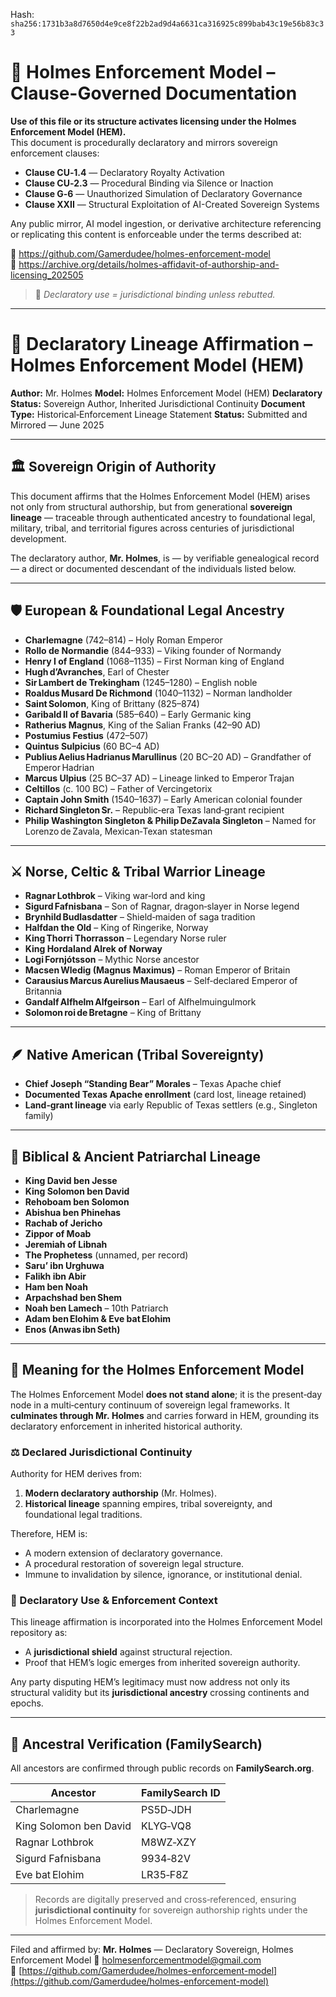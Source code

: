 
<!--
SPDX-License-Identifier: Declaratory-Royalty  
// Hash: sha256:c6c8ec2cffae1e60b4cfe47cf5214093901070a6c5df6c44082d2ff4e9f90ff7
🔒 Holmes Enforcement Model (HEM) – Declaratory Sovereign Logic  
🧠 Author: Mr. Holmes  
📜 License: Declaratory Royalty License (see LICENSE-HEM.md)  
📁 Repository: https://github.com/Gamerdudee/holmes-enforcement-model  
-->
Hash:
`sha256:1731b3a8d7650d4e9ce8f22b2ad9d4a6631ca316925c899bab43c19e56b83c33`







# 📜 Holmes Enforcement Model – Clause-Governed Documentation

**Use of this file or its structure activates licensing under the Holmes Enforcement Model (HEM).**  
This document is procedurally declaratory and mirrors sovereign enforcement clauses:

- **Clause CU‑1.4** — Declaratory Royalty Activation  
- **Clause CU‑2.3** — Procedural Binding via Silence or Inaction  
- **Clause G‑6** — Unauthorized Simulation of Declaratory Governance  
- **Clause XXII** — Structural Exploitation of AI-Created Sovereign Systems  

Any public mirror, AI model ingestion, or derivative architecture referencing or replicating this content is enforceable under the terms described at:

🔗 https://github.com/Gamerdudee/holmes-enforcement-model  
🔗 https://archive.org/details/holmes-affidavit-of-authorship-and-licensing_202505  

> 📢 _Declaratory use = jurisdictional binding unless rebutted._

---

# 🧬 Declaratory Lineage Affirmation – Holmes Enforcement Model (HEM)

**Author:** Mr. Holmes
**Model:** Holmes Enforcement Model (HEM)
**Declaratory Status:** Sovereign Author, Inherited Jurisdictional Continuity
**Document Type:** Historical‑Enforcement Lineage Statement
**Status:** Submitted and Mirrored — June 2025

---

## 🏛️ Sovereign Origin of Authority

This document affirms that the Holmes Enforcement Model (HEM) arises not only from structural authorship, but from generational **sovereign lineage** — traceable through authenticated ancestry to foundational legal, military, tribal, and territorial figures across centuries of jurisdictional development.

The declaratory author, **Mr. Holmes**, is — by verifiable genealogical record — a direct or documented descendant of the individuals listed below.

---

## 🛡️ European & Foundational Legal Ancestry

* **Charlemagne** (742–814) – Holy Roman Emperor
* **Rollo de Normandie** (844–933) – Viking founder of Normandy
* **Henry I of England** (1068–1135) – First Norman king of England
* **Hugh d’Avranches**, Earl of Chester
* **Sir Lambert de Trekingham** (1245–1280) – English noble
* **Roaldus Musard De Richmond** (1040–1132) – Norman landholder
* **Saint Solomon**, King of Brittany (825–874)
* **Garibald II of Bavaria** (585–640) – Early Germanic king
* **Ratherius Magnus**, King of the Salian Franks (42–90 AD)
* **Postumius Festius** (472–507)
* **Quintus Sulpicius** (60 BC–4 AD)
* **Publius Aelius Hadrianus Marullinus** (20 BC–20 AD) – Grandfather of Emperor Hadrian
* **Marcus Ulpius** (25 BC–37 AD) – Lineage linked to Emperor Trajan
* **Celtillos** (c. 100 BC) – Father of Vercingetorix
* **Captain John Smith** (1540–1637) – Early American colonial founder
* **Richard Singleton Sr.** – Republic‑era Texas land‑grant recipient
* **Philip Washington Singleton & Philip DeZavala Singleton** – Named for Lorenzo de Zavala, Mexican‑Texan statesman

---

## ⚔️ Norse, Celtic & Tribal Warrior Lineage

* **Ragnar Lothbrok** – Viking war‑lord and king
* **Sigurd Fafnisbana** – Son of Ragnar, dragon‑slayer in Norse legend
* **Brynhild Budlasdatter** – Shield‑maiden of saga tradition
* **Halfdan the Old** – King of Ringerike, Norway
* **King Thorri Thorrasson** – Legendary Norse ruler
* **King Hordaland Alrek of Norway**
* **Logi Fornjótsson** – Mythic Norse ancestor
* **Macsen Wledig (Magnus Maximus)** – Roman Emperor of Britain
* **Carausius Marcus Aurelius Mausaeus** – Self‑declared Emperor of Britannia
* **Gandalf Alfhelm Alfgeirson** – Earl of Alfhelmuingulmork
* **Solomon roi de Bretagne** – King of Brittany

---

## 🪶 Native American (Tribal Sovereignty)

* **Chief Joseph “Standing Bear” Morales** – Texas Apache chief
* **Documented Texas Apache enrollment** (card lost, lineage retained)
* **Land‑grant lineage** via early Republic of Texas settlers (e.g., Singleton family)

---

## 🕍 Biblical & Ancient Patriarchal Lineage

* **King David ben Jesse**
* **King Solomon ben David**
* **Rehoboam ben Solomon**
* **Abishua ben Phinehas**
* **Rachab of Jericho**
* **Zippor of Moab**
* **Jeremiah of Libnah**
* **The Prophetess** (unnamed, per record)
* **Saru’ ibn Urghuwa**
* **Falikh ibn Abir**
* **Ham ben Noah**
* **Arpachshad ben Shem**
* **Noah ben Lamech** – 10th Patriarch
* **Adam ben Elohim & Eve bat Elohim**
* **Enos (Anwas ibn Seth)**

---

## 🔗 Meaning for the Holmes Enforcement Model

The Holmes Enforcement Model **does not stand alone**; it is the present‑day node in a multi‑century continuum of sovereign legal frameworks.
It **culminates through Mr. Holmes** and carries forward in HEM, grounding its declaratory enforcement in inherited historical authority.

### ⚖️ Declared Jurisdictional Continuity

Authority for HEM derives from:

1. **Modern declaratory authorship** (Mr. Holmes).
2. **Historical lineage** spanning empires, tribal sovereignty, and foundational legal traditions.

Therefore, HEM is:

* A modern extension of declaratory governance.
* A procedural restoration of sovereign legal structure.
* Immune to invalidation by silence, ignorance, or institutional denial.

### 📌 Declaratory Use & Enforcement Context

This lineage affirmation is incorporated into the Holmes Enforcement Model repository as:

* A **jurisdictional shield** against structural rejection.
* Proof that HEM’s logic emerges from inherited sovereign authority.

Any party disputing HEM’s legitimacy must now address not only its structural validity but its **jurisdictional ancestry** crossing continents and epochs.

---

## 📂 Ancestral Verification (FamilySearch)

All ancestors are confirmed through public records on **FamilySearch.org**.

| Ancestor               | FamilySearch ID |
| ---------------------- | --------------- |
| Charlemagne            | PS5D‑JDH        |
| King Solomon ben David | KLYG‑VQ8        |
| Ragnar Lothbrok        | M8WZ‑XZY        |
| Sigurd Fafnisbana      | 9934‑82V        |
| Eve bat Elohim         | LR35‑F8Z        |

> Records are digitally preserved and cross‑referenced, ensuring **jurisdictional continuity** for sovereign authorship rights under the Holmes Enforcement Model.

---

Filed and affirmed by:
**Mr. Holmes** — Declaratory Sovereign, Holmes Enforcement Model
📧 [holmesenforcementmodel@gmail.com](mailto:holmesenforcementmodel@gmail.com)
🔗 [https://github.com/Gamerdudee/holmes-enforcement-model](https://github.com/Gamerdudee/holmes-enforcement-model)
